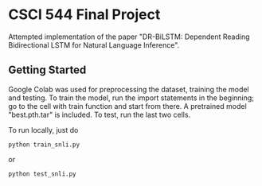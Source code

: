 
# CSCI 544 Final Project
Attempted implementation of the paper "DR-BiLSTM: Dependent Reading Bidirectional LSTM for Natural Language Inference".



## Getting Started

Google Colab was used for preprocessing the dataset, training the model and testing.
To train the model, run the import statements in the beginning; go to the cell with train function and start from there. 
A pretrained model "best.pth.tar" is included. To test, run the last two cells.

To run locally, just do 

    python train_snli.py
or

    python test_snli.py
